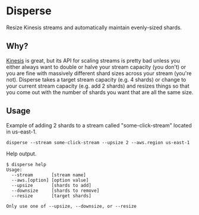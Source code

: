 # Disperse

Resize Kinesis streams and automatically maintain evenly-sized shards.


## Why?

[Kinesis](https://aws.amazon.com/kinesis/) is great, but its API for scaling streams is pretty bad unless you either always want to double or halve your stream capacity (you don't) or you are fine with massively different shard sizes across your stream (you're not).  Disperse takes a target stream capacity (e.g. 4 shards) or change to your current stream capacity (e.g. add 2 shards) and resizes things so that you come out with the number of shards you want that are all the same size.


## Usage

Example of adding 2 shards to a stream called "some-click-stream" located in us-east-1.

```
disperse --stream some-click-stream --upsize 2 --aws.region us-east-1
```

Help output.

```
$ disperse help
Usage:
  --stream       [stream name]
  --aws.[option] [option value]
  --upsize       [shards to add]
  --downsize     [shards to remove]
  --resize       [target shards]

Only use one of --upsize, --downsize, or --resize
```
